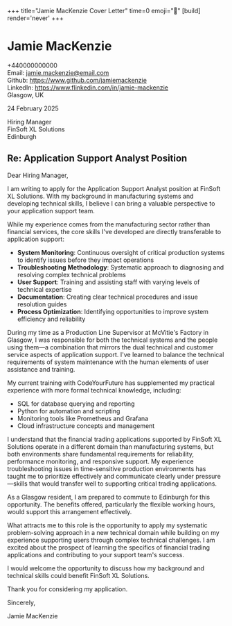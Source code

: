 +++
title="Jamie MacKenzie Cover Letter" 
time=0 
emoji="📝" 
[build]
render='never'
+++

# Jamie MacKenzie

+440000000000  
Email: jamie.mackenzie@email.com  
Github: https://www.github.com/jamiemackenzie  
LinkedIn: https://www.flinkedin.com/in/jamie-mackenzie  
Glasgow, UK

24 February 2025

Hiring Manager  
FinSoft XL Solutions  
Edinburgh

## Re: Application Support Analyst Position

Dear Hiring Manager,

I am writing to apply for the Application Support Analyst position at FinSoft XL Solutions. With my background in manufacturing systems and developing technical skills, I believe I can bring a valuable perspective to your application support team.

While my experience comes from the manufacturing sector rather than financial services, the core skills I've developed are directly transferable to application support:

- **System Monitoring**: Continuous oversight of critical production systems to identify issues before they impact operations
- **Troubleshooting Methodology**: Systematic approach to diagnosing and resolving complex technical problems
- **User Support**: Training and assisting staff with varying levels of technical expertise
- **Documentation**: Creating clear technical procedures and issue resolution guides
- **Process Optimization**: Identifying opportunities to improve system efficiency and reliability

During my time as a Production Line Supervisor at McVitie's Factory in Glasgow, I was responsible for both the technical systems and the people using them—a combination that mirrors the dual technical and customer service aspects of application support. I've learned to balance the technical requirements of system maintenance with the human elements of user assistance and training.

My current training with CodeYourFuture has supplemented my practical experience with more formal technical knowledge, including:

- SQL for database querying and reporting
- Python for automation and scripting
- Monitoring tools like Prometheus and Grafana
- Cloud infrastructure concepts and management

I understand that the financial trading applications supported by FinSoft XL Solutions operate in a different domain than manufacturing systems, but both environments share fundamental requirements for reliability, performance monitoring, and responsive support. My experience troubleshooting issues in time-sensitive production environments has taught me to prioritize effectively and communicate clearly under pressure—skills that would transfer well to supporting critical trading applications.

As a Glasgow resident, I am prepared to commute to Edinburgh for this opportunity. The benefits offered, particularly the flexible working hours, would support this arrangement effectively.

What attracts me to this role is the opportunity to apply my systematic problem-solving approach in a new technical domain while building on my experience supporting users through complex technical challenges. I am excited about the prospect of learning the specifics of financial trading applications and contributing to your support team's success.

I would welcome the opportunity to discuss how my background and technical skills could benefit FinSoft XL Solutions.

Thank you for considering my application.

Sincerely,

Jamie MacKenzie
